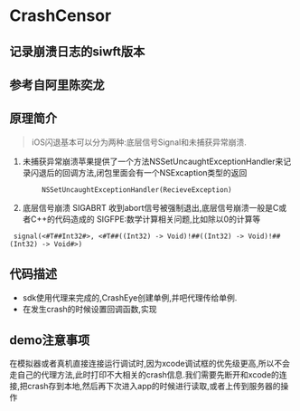 # CrashCensor #
## 记录崩溃日志的siwft版本 ##

## 参考自阿里陈奕龙 ##

## 原理简介 ##

> iOS闪退基本可以分为两种:底层信号Signal和未捕获异常崩溃.

1. 未捕获异常崩溃苹果提供了一个方法NSSetUncaughtExceptionHandler来记录闪退后的回调方法,闭包里面会有一个NSExcaption类型的返回
```language
        NSSetUncaughtExceptionHandler(RecieveException)
```

2. 底层信号崩溃 SIGABRT 收到abort信号被强制退出,底层信号崩溃一般是C或者C++的代码造成的
  SIGFPE:数学计算相关问题,比如除以0的计算等
  ```language
   signal(<#T##Int32#>, <#T##((Int32) -> Void)!##((Int32) -> Void)!##(Int32) -> Void#>)
  ```

## 代码描述 ##
* sdk使用代理来完成的,CrashEye创建单例,并吧代理传给单例.
* 在发生crash的时候设置回调函数,实现

## demo注意事项 ##
在模拟器或者真机直接连接运行调试时,因为xcode调试框的优先级更高,所以不会走自己的代理方法,此时打印不大相关的crash信息.我们需要先断开和xcode的连接,把crash存到本地,然后再下次进入app的时候进行读取,或者上传到服务器的操作


  
